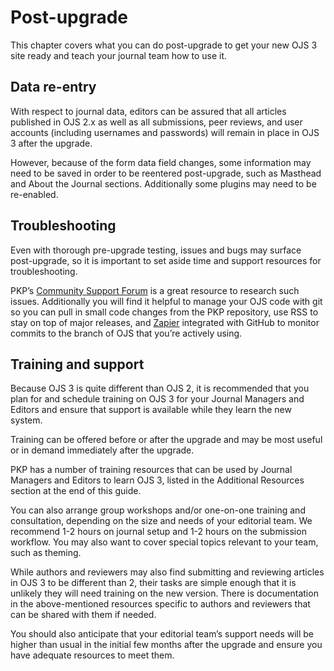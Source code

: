 # Post-upgrade

This chapter covers what you can do post-upgrade to get your new OJS 3 site ready and teach your journal team how to use it.

## Data re-entry
With respect to journal data, editors can be assured that all articles published in OJS 2.x as well as all submissions, peer reviews, and user accounts (including usernames and passwords) will remain in place in OJS 3 after the upgrade.

However, because of the form data field changes, some information may need to be saved in order to be reentered post-upgrade, such as Masthead and About the Journal sections. Additionally some plugins may need to be re-enabled.

## Troubleshooting
Even with thorough pre-upgrade testing, issues and bugs may surface post-upgrade, so it is important to set aside time and support resources for troubleshooting.

PKP’s [Community Support Forum](https://forum.pkp.sfu.ca/) is a great resource to research such issues. Additionally you will find it helpful to manage your OJS code with git so you can pull in small code changes from the PKP repository, use RSS to stay on top of major releases, and [Zapier](https://zapier.com/apps/github/integrations/email/11485/get-emails-with-new-github-commits) integrated with GitHub to monitor commits to the branch of OJS that you’re actively using.

## Training and support
Because OJS 3 is quite different than OJS 2, it is recommended that you plan for and schedule training on OJS 3 for your Journal Managers and Editors and ensure that support is available while they learn the new system.

Training can be offered before or after the upgrade and may be most useful or in demand immediately after the upgrade.

PKP has a number of training resources that can be used by Journal Managers and Editors to learn OJS 3, listed in the Additional Resources section at the end of this guide.

You can also arrange group workshops and/or one-on-one training and consultation, depending on the size and needs of your editorial team. We recommend 1-2 hours on journal setup and 1-2 hours on the submission workflow. You may also want to cover special topics relevant to your team, such as theming.

While authors and reviewers may also find submitting and reviewing articles in OJS 3 to be different than 2, their tasks are simple enough that it is unlikely they will need training on the new version. There is documentation in the above-mentioned resources specific to authors and reviewers that can be shared with them if needed.

You should also anticipate that your editorial team’s support needs will be higher than usual in the initial few months after the upgrade and ensure you have adequate resources to meet them. 
